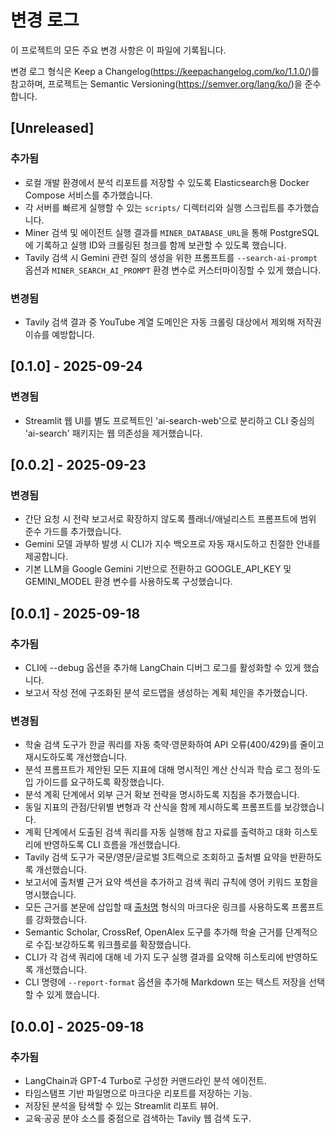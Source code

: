 ﻿# 변경 로그

이 프로젝트의 모든 주요 변경 사항은 이 파일에 기록됩니다.

변경 로그 형식은 Keep a Changelog(https://keepachangelog.com/ko/1.1.0/)를 참고하며, 프로젝트는 Semantic Versioning(https://semver.org/lang/ko/)을 준수합니다.

## [Unreleased]

### 추가됨
- 로컬 개발 환경에서 분석 리포트를 저장할 수 있도록 Elasticsearch용 Docker Compose 서비스를 추가했습니다.
- 각 서버를 빠르게 실행할 수 있는 `scripts/` 디렉터리와 실행 스크립트를 추가했습니다.
- Miner 검색 및 에이전트 실행 결과를 `MINER_DATABASE_URL`을 통해 PostgreSQL에 기록하고 실행 ID와 크롤링된 청크를 함께 보관할 수 있도록 했습니다.
- Tavily 검색 시 Gemini 관련 질의 생성을 위한 프롬프트를 `--search-ai-prompt` 옵션과 `MINER_SEARCH_AI_PROMPT` 환경 변수로 커스터마이징할 수 있게 했습니다.

### 변경됨
- Tavily 검색 결과 중 YouTube 계열 도메인은 자동 크롤링 대상에서 제외해 저작권 이슈를 예방합니다.

## [0.1.0] - 2025-09-24

### 변경됨
- Streamlit 웹 UI를 별도 프로젝트인 'ai-search-web'으로 분리하고 CLI 중심의 'ai-search' 패키지는 웹 의존성을 제거했습니다.


## [0.0.2] - 2025-09-23

### 변경됨
- 간단 요청 시 전략 보고서로 확장하지 않도록 플래너/애널리스트 프롬프트에 범위 준수 가드를 추가했습니다.
- Gemini 모델 과부하 발생 시 CLI가 지수 백오프로 자동 재시도하고 친절한 안내를 제공합니다.
- 기본 LLM을 Google Gemini 기반으로 전환하고 GOOGLE_API_KEY 및 GEMINI_MODEL 환경 변수를 사용하도록 구성했습니다.

## [0.0.1] - 2025-09-18

### 추가됨
- CLI에 --debug 옵션을 추가해 LangChain 디버그 로그를 활성화할 수 있게 했습니다.
- 보고서 작성 전에 구조화된 분석 로드맵을 생성하는 계획 체인을 추가했습니다.

### 변경됨
- 학술 검색 도구가 한글 쿼리를 자동 축약·영문화하여 API 오류(400/429)를 줄이고 재시도하도록 개선했습니다.
- 분석 프롬프트가 제안된 모든 지표에 대해 명시적인 계산 산식과 학습 로그 정의·도입 가이드를 요구하도록 확장했습니다.
- 분석 계획 단계에서 외부 근거 확보 전략을 명시하도록 지침을 추가했습니다.
- 동일 지표의 관점/단위별 변형과 각 산식을 함께 제시하도록 프롬프트를 보강했습니다.
- 계획 단계에서 도출된 검색 쿼리를 자동 실행해 참고 자료를 출력하고 대화 히스토리에 반영하도록 CLI 흐름을 개선했습니다.
- Tavily 검색 도구가 국문/영문/글로벌 3트랙으로 조회하고 출처별 요약을 반환하도록 개선했습니다.
- 보고서에 출처별 근거 요약 섹션을 추가하고 검색 쿼리 규칙에 영어 키워드 포함을 명시했습니다.
- 모든 근거를 본문에 삽입할 때 [출처명](URL) 형식의 마크다운 링크를 사용하도록 프롬프트를 강화했습니다.
- Semantic Scholar, CrossRef, OpenAlex 도구를 추가해 학술 근거를 단계적으로 수집·보강하도록 워크플로를 확장했습니다.
- CLI가 각 검색 쿼리에 대해 네 가지 도구 실행 결과를 요약해 히스토리에 반영하도록 개선했습니다.
- CLI 명령에 `--report-format` 옵션을 추가해 Markdown 또는 텍스트 저장을 선택할 수 있게 했습니다.

## [0.0.0] - 2025-09-18

### 추가됨
- LangChain과 GPT-4 Turbo로 구성한 커맨드라인 분석 에이전트.
- 타임스탬프 기반 파일명으로 마크다운 리포트를 저장하는 기능.
- 저장된 분석을 탐색할 수 있는 Streamlit 리포트 뷰어.
- 교육·공공 분야 소스를 중점으로 검색하는 Tavily 웹 검색 도구.




